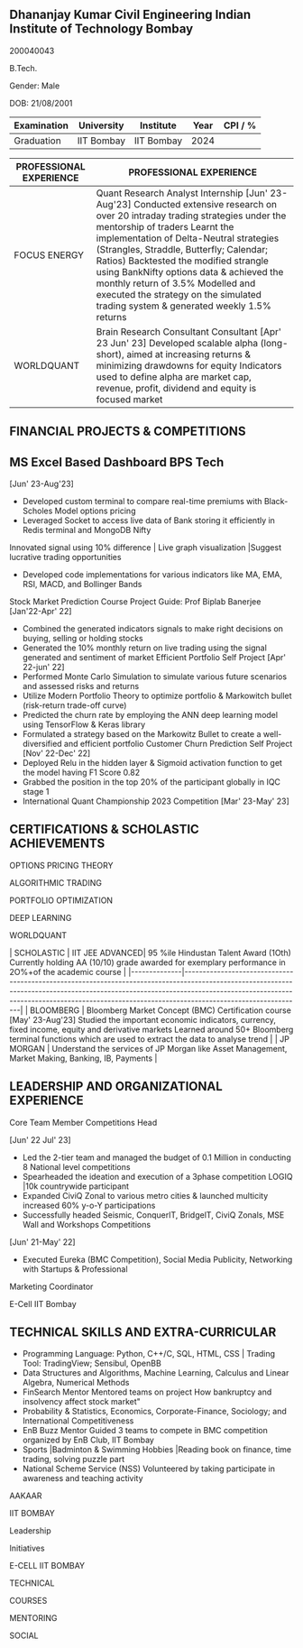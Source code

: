 <!-- image -->

## Dhananjay Kumar Civil Engineering Indian Institute of Technology Bombay

200040043

B.Tech.

Gender: Male

DOB: 21/08/2001

| Examination   | University   | Institute   |   Year | CPI / %   |
|---------------|--------------|-------------|--------|-----------|
| Graduation    | IIT Bombay   | IIT Bombay  |   2024 |           |

| PROFESSIONAL EXPERIENCE   | PROFESSIONAL EXPERIENCE                                                                                                                                                                                                                                                                                                                                                                                                                                                |
|---------------------------|------------------------------------------------------------------------------------------------------------------------------------------------------------------------------------------------------------------------------------------------------------------------------------------------------------------------------------------------------------------------------------------------------------------------------------------------------------------------|
| FOCUS ENERGY              | Quant Research Analyst Internship [Jun' 23-Aug'23] Conducted extensive research on over 20 intraday trading strategies under the mentorship of traders Learnt the implementation of Delta-Neutral strategies (Strangles, Straddle, Butterfly; Calendar; Ratios) Backtested the modified strangle using BankNifty options data & achieved the monthly return of 3.5% Modelled and executed the strategy on the simulated trading system & generated weekly 1.5% returns |
| WORLDQUANT                | Brain Research Consultant Consultant [Apr' 23 Jun' 23] Developed scalable alpha (long-short), aimed at increasing returns & minimizing drawdowns for equity Indicators used to define alpha are market cap, revenue, profit, dividend and equity is focused market                                                                                                                                                                                                     |

## FINANCIAL PROJECTS &amp; COMPETITIONS

## MS Excel Based Dashboard BPS Tech

[Jun' 23-Aug'23]

- Developed custom terminal to compare real-time premiums with Black-Scholes Model options pricing
- Leveraged Socket to access live data of Bank storing it efficiently in Redis terminal and MongoDB Nifty

Innovated signal using 10% difference | Live graph visualization |Suggest lucrative trading opportunities

- Developed code implementations for various indicators like MA, EMA, RSI, MACD, and Bollinger Bands

Stock Market Prediction Course Project Guide: Prof Biplab Banerjee [Jan'22-Apr' 22]

- Combined the generated indicators signals to make right decisions on buying, selling or holding stocks
- Generated the 10% monthly return on live trading using the signal generated and sentiment of market Efficient Portfolio Self Project [Apr' 22-jun' 22]
- Performed Monte Carlo Simulation to simulate various future scenarios and assessed risks and returns
- Utilize Modern Portfolio Theory to optimize portfolio &amp; Markowitch bullet (risk-return trade-off curve)
- Predicted the churn rate by employing the ANN deep learning model using TensorFlow &amp; Keras library
- Formulated a strategy based on the Markowitz Bullet to create a well-diversified and efficient portfolio Customer Churn Prediction Self Project [Nov' 22-Dec' 22]
- Deployed Relu in the hidden layer &amp; Sigmoid activation function to get the model having F1 Score 0.82
- Grabbed the position in the top 20% of the participant globally in IQC stage 1
- International Quant Championship 2023 Competition [Mar' 23-May' 23]

## CERTIFICATIONS &amp; SCHOLASTIC ACHIEVEMENTS

OPTIONS PRICING THEORY

ALGORITHMIC TRADING

PORTFOLIO OPTIMIZATION

DEEP LEARNING

WORLDQUANT

| SCHOLASTIC   | IIT JEE ADVANCED| 95 %ile Hindustan Talent Award (1Oth) Currently holding AA (10/10) grade awarded for exemplary performance in 2O%+of the academic course                                                                                                                |
|--------------|---------------------------------------------------------------------------------------------------------------------------------------------------------------------------------------------------------------------------------------------------------------------------|
| BLOOMBERG    | Bloomberg Market Concept (BMC) Certification course [May' 23-Aug'23] Studied the important economic indicators, currency, fixed income, equity and derivative markets Learned around 50+ Bloomberg terminal functions which are used to extract the data to analyse trend |
| JP MORGAN    | Understand the services of JP Morgan like Asset Management, Market Making, Banking, IB, Payments                                                                                                                                                                          |

## LEADERSHIP AND ORGANIZATIONAL EXPERIENCE

Core Team Member Competitions Head

[Jun' 22 Jul' 23]

- Led the 2-tier team and managed the budget of 0.1 Million in conducting 8 National level competitions
- Spearheaded the ideation and execution of a 3phase competition LOGIQ |10k countrywide participant
- Expanded  CiviQ Zonal to various metro cities &amp; launched multicity increased 60% y-o-Y participations
- Successfully headed Seismic, ConquerlT, BridgelT, CiviQ Zonals, MSE Wall and Workshops Competitions

[Jun' 21-May' 22]

- Executed Eureka (BMC Competition), Social Media Publicity, Networking with Startups &amp; Professional

Marketing Coordinator

E-Cell IIT Bombay

## TECHNICAL SKILLS AND EXTRA-CURRICULAR

- Programming Language: Python, C++/C, SQL, HTML, CSS | Trading Tool: TradingView; Sensibul, OpenBB
- Data Structures and Algorithms, Machine Learning,   Calculus and Linear Algebra, Numerical Methods
- FinSearch Mentor Mentored teams on project How bankruptcy and insolvency affect stock market"
- Probability &amp; Statistics, Economics, Corporate-Finance, Sociology; and International Competitiveness
- EnB Buzz Mentor Guided 3 teams to compete in BMC competition organized by EnB Club, IIT Bombay
- Sports |Badminton &amp; Swimming Hobbies |Reading book on finance, time trading, solving puzzle part
- National Scheme Service (NSS) Volunteered by taking participate in awareness and teaching activity

AAKAAR

IIT BOMBAY

Leadership

Initiatives

E-CELL IIT BOMBAY

TECHNICAL

COURSES

MENTORING

SOCIAL